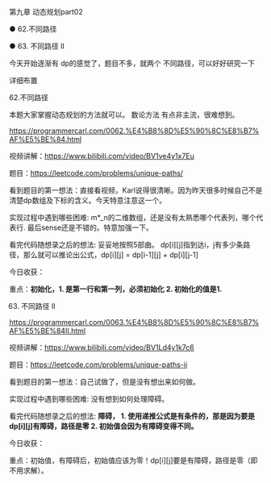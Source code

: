 第九章 动态规划part02

● 62.不同路径 

● 63. 不同路径 II 

今天开始逐渐有 dp的感觉了，题目不多，就两个 不同路径，可以好好研究一下

 详细布置 

 62.不同路径 

本题大家掌握动态规划的方法就可以。 数论方法 有点非主流，很难想到。 

https://programmercarl.com/0062.%E4%B8%8D%E5%90%8C%E8%B7%AF%E5%BE%84.html  

视频讲解：https://www.bilibili.com/video/BV1ve4y1x7Eu

题目：https://leetcode.com/problems/unique-paths/

看到题目的第一想法：直接看视频，Karl说得很清晰。因为昨天很多时候自己不是清楚dp数组及下标的含义。今天特意注意这一个。

实现过程中遇到哪些困难: m*_n的二维数组，还是没有太熟悉哪个代表列，哪个代表行. 最后sense还是不错的。特意加强一下。

看完代码随想录之后的想法: 妥妥地按照5部曲。 dp[i][j]指到达i，j有多少条路径，那么就可以推论出公式，dp[i][j] = dp[i-1][j] + dp[i][j-1]

今日收获：

重点：**初始化，1. 是第一行和第一列，必须初始化 2. 初始化的值是1.**

 63. 不同路径 II 

https://programmercarl.com/0063.%E4%B8%8D%E5%90%8C%E8%B7%AF%E5%BE%84II.html  

视频讲解：https://www.bilibili.com/video/BV1Ld4y1k7c6 

题目：https://leetcode.com/problems/unique-paths-ii

看到题目的第一想法：自己试做了，但是没有想出来如何做。

实现过程中遇到哪些困难: 没有想到如何处理障碍。

看完代码随想录之后的想法: **障碍， 1. 使用递推公式是有条件的，那是因为要是dp[i][j]有障碍，路径是零 2. 初始值会因为有障碍变得不同。**

今日收获：

重点：初始值，有障碍后，初始值应该为零！dp[i][j]要是有障碍，路径是零（即不用求解）。
